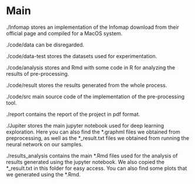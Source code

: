 # Main

./Infomap stores an implementation of the Infomap download from their official page and compiled for a MacOS system.

./code/data can be disregarded.

./code/data-test stores the datasets used for experimentation.

./code/analysis stores and Rmd with some code in R for analyzing the results of pre-processing.

./code/result stores the results generated from the whole process.

./code/src main source code of the implementation of the pre-processing tool.

./report contains the report of the project in pdf format.

./Jupiter stores the main jupyter notebook used for deep learning exploration. Here you can also find the \*.graphml files we obtained from preprocessing, as well as the \*\_result.txt files we obtained from running the neural network on our samples.

./results_analysis contains the main \*.Rmd files used for the analysis of results generated using the jupyter notebook. We also copied the \*\_result.txt in this folder for easy access. You can also find some plots that we generated using the \*.Rmd.
